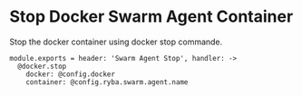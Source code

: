 
# Stop Docker Swarm Agent Container
Stop the docker container using docker stop commande.

    module.exports = header: 'Swarm Agent Stop', handler: ->
      @docker.stop
        docker: @config.docker
        container: @config.ryba.swarm.agent.name
      
